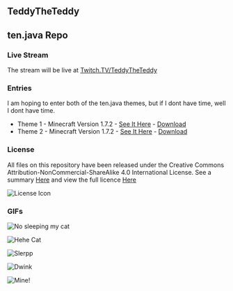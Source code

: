 ## TeddyTheTeddy
## ten.java Repo
### Live Stream
The stream will be live at [Twitch.TV/TeddyTheTeddy](http://www.twitch.tv/teddytheteddy)

### Entries
I am hoping to enter both of the ten.java themes, but if I dont have time, well I dont have time.
- Theme 1 - Minecraft Version 1.7.2 - [See It Here](https://github.com/tenjavacontest/TeddyTheTeddy/tree/master/Theme%201) - [Download](https://raw.github.com/tenjavacontest/TeddyTheTeddy/master/Theme%201%20Final%20Build%20-%20Poetry.jar)
- Theme 2 - Minecraft Version 1.7.2 - [See It Here](https://github.com/tenjavacontest/TeddyTheTeddy/tree/master/Theme%202) - [Download](https://raw.github.com/tenjavacontest/TeddyTheTeddy/master/Theme%202%20Final%20Build%20-%20Iron%20Man.jar)

### License
All files on this repository have been released under the Creative Commons Attribution-NonCommercial-ShareAlike 4.0 International License.
See a summary [Here](http://creativecommons.org/licenses/by-nc-sa/4.0/) and view the full licence [Here](http://creativecommons.org/licenses/by-nc-sa/4.0/legalcode)

![License Icon](http://i.creativecommons.org/l/by-nc-sa/4.0/88x31.png "License")
### GIFs

![No sleeping my cat](http://www.dormstormer.com/wp-content/uploads/2013/05/anigif_enhanced-buzz-1198-1367681176-8.gif "Sleepy Cat")

![Hehe Cat](http://www.pbh2.com/wordpress/wp-content/uploads/2013/03/cutest-kitten-gifs-box-2.gif)

![Slerpp](http://cdn.themetapicture.com/media/funny-gif-cat-tongue-moving.gif)

![Dwink](http://3.bp.blogspot.com/-iwdjNKLdY-s/TccBiWBuE1I/AAAAAAAAFFA/xjaxtU5PlAE/s1600/cat-drinks-water-2.gif)

![Mine!](http://3.bp.blogspot.com/-nCDlW8HZf44/UQj4F6XvDFI/AAAAAAAAemU/s-Sj2sJqHwI/s1600/funny-cat-gifs-035-010.gif)